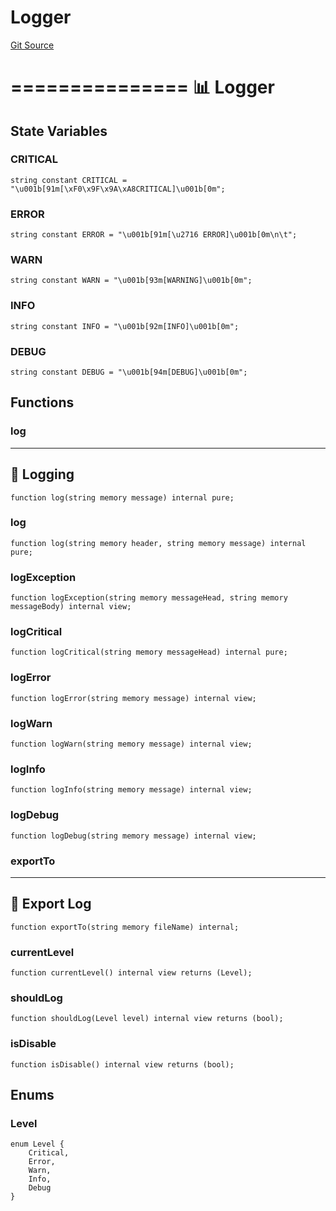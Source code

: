 # Logger
[Git Source](https://github.com/metacontract/mc/blob/20954f1387efa0bc72b42d3e78a22f9f845eebbd/src/devkit/system/Logger.sol)

===============
📊 Logger
=================


## State Variables
### CRITICAL

```solidity
string constant CRITICAL = "\u001b[91m[\xF0\x9F\x9A\xA8CRITICAL]\u001b[0m";
```


### ERROR

```solidity
string constant ERROR = "\u001b[91m[\u2716 ERROR]\u001b[0m\n\t";
```


### WARN

```solidity
string constant WARN = "\u001b[93m[WARNING]\u001b[0m";
```


### INFO

```solidity
string constant INFO = "\u001b[92m[INFO]\u001b[0m";
```


### DEBUG

```solidity
string constant DEBUG = "\u001b[94m[DEBUG]\u001b[0m";
```


## Functions
### log

------------------
💬 Logging
--------------------


```solidity
function log(string memory message) internal pure;
```

### log


```solidity
function log(string memory header, string memory message) internal pure;
```

### logException


```solidity
function logException(string memory messageHead, string memory messageBody) internal view;
```

### logCritical


```solidity
function logCritical(string memory messageHead) internal pure;
```

### logError


```solidity
function logError(string memory message) internal view;
```

### logWarn


```solidity
function logWarn(string memory message) internal view;
```

### logInfo


```solidity
function logInfo(string memory message) internal view;
```

### logDebug


```solidity
function logDebug(string memory message) internal view;
```

### exportTo

-------------------
💾 Export Log
---------------------


```solidity
function exportTo(string memory fileName) internal;
```

### currentLevel


```solidity
function currentLevel() internal view returns (Level);
```

### shouldLog


```solidity
function shouldLog(Level level) internal view returns (bool);
```

### isDisable


```solidity
function isDisable() internal view returns (bool);
```

## Enums
### Level

```solidity
enum Level {
    Critical,
    Error,
    Warn,
    Info,
    Debug
}
```

